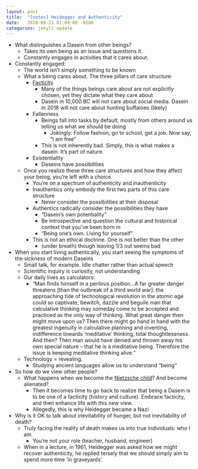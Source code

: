 ```yaml
---
layout: post
title:  "[notes] Heidegger and Authenticity"
date:   2018-09-21 01:09:00 -0500
categories: jekyll update
---
```


- What distinguishes a Dasein from other beings?
  - Takes its own being as an issue and questions it.
  - Constantly engages in activities that it cares about.
- Constantly engaged:
  - The world isn’t simply something to be known
  - What a being cares about. The three pillars of care structure:
    - [Facticity](https://en.wikipedia.org/wiki/Facticity)
      - Many of the things beings care about are not explicitly chosen, yet they dictate what they care about
      - Dasein in 10,000 BC will not care about social media. Dasein in 2018 will not care about hunting buffaloes (likely)
    - Fallenness
      - Beings fall into tasks by default, mostly from others around us telling us what we should be doing
        - Jokingly: Follow fashion, go to school, get a job. Now say, “I am free”
      - This is not inherently bad. Simply, this is what makes a dasein. It’s part of nature.
    - Existentiality
      - Daseins have possibilities
  - Once you realize these three care structures and how they affect your being, you’re left with a choice.
    - You’re on a spectrum of authenticity and inauthenticity
    - Inauthentics only embody the first two parts of this care structure
      - Never consider the possibilities at their disposal
    - Authentics radically consider the possibilities they have
      - “Dasein’s own potentiality”
      - Be introspective and question the cultural and historical context that you’ve been born in
      - “Being one’s own. Living for yourself”
    - This is not an ethical doctrine. One is not better than the other
      - (under breath) though leaving 1/3 out seems bad
- When you start living authentically, you start seeing the symptoms of the sickness of modern Daseins
  - Small talk, for example. Idle chatter rather than actual speech
  - Scientific inquiry is curiosity, not understanding
  - Our daily lives as calculators:
    - “Man finds himself in a perilous position…A far greater danger threatens [than the outbreak of a third world war]: the approaching tide of technological revolution in the atomic age could so captivate, bewitch, dazzle and beguile man that calculative thinking may someday come to be accepted and practiced as the only way of thinking. What great danger then might move upon us? Then there might go hand in hand with the greatest ingenuity in calculative planning and inventing, indifference towards ‘meditative’ thinking, total thoughtlessness. And then? Then man would have denied and thrown away his own special nature – that he is a meditative being. Therefore the issue is keeping meditative thinking alive.”
  - Technology = revealing.
    - Studying ancient languages allow us to understand “being”
- So how do we view other people?
  - What happens when we become the [Nietzsche child](https://highexistence.com/friedrich-nietzsches-guide-to-conquering-your-existence/)? And become alienated?
    - Then it becomes time to go back to realize that being a Dasein is to be one of a facticity (history and culture). Embrace facticity, and then enhance life with this new view.
    - Allegedly, this is why Heidegger became a Nazi
- Why is it OK to talk about inevitability of hunger, but not inevitability of death?
  - Truly facing the reality of death makes us into true individuals: who I am.
    - You’re not your role (teacher, husband, engineer)
  - When in a lecture, in 1961, Heidegger was asked how we might recover authenticity, he replied tersely that we should simply aim to spend more time ‘in graveyards’.
